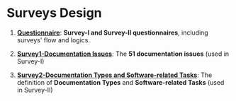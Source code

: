 # Surveys Design

1. **[Questionnaire](./Questionnaire.docx)**: **Survey-I and Survey-II questionnaires**, including surveys' flow and logics.

2. **[Survey1-Documentation Issues](./Survey1-DocumentationIssues.md)**: The **51 documentation issues** (used in Survey-I)

3. **[Survey2-Documentation Types and Software-related Tasks](./Survey2-DocumentationTypesAndSWDevActivitiesDefinitions.docx)**: The definition of **Documentation Types** and **Software-related Tasks** (used in Survey-II)


